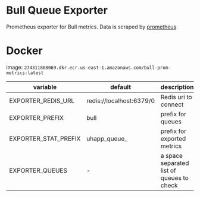 # Bull Queue Exporter

Prometheus exporter for Bull metrics.
Data is scraped by [prometheus](https://prometheus.io).


# Docker 

image: `274311808069.dkr.ecr.us-east-1.amazonaws.com/bull-prom-metrics:latest`

| variable             | default                  | description                                |
|----------------------|--------------------------|--------------------------------------------|
| EXPORTER_REDIS_URL   | redis://localhost:6379/0 | Redis uri to connect                       |
| EXPORTER_PREFIX      | bull                     | prefix for queues                          |
| EXPORTER_STAT_PREFIX | uhapp_queue_             | prefix for exported metrics                |
| EXPORTER_QUEUES      | -                        | a space separated list of queues to check  |
